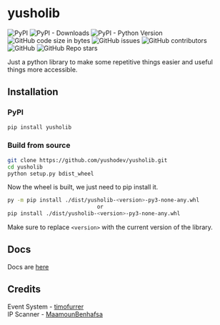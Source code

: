 # yusholib
![PyPI](https://img.shields.io/pypi/v/yusholib) ![PyPI - Downloads](https://img.shields.io/pypi/dm/yusholib) ![PyPI - Python Version](https://img.shields.io/pypi/pyversions/yusholib) ![GitHub code size in bytes](https://img.shields.io/github/languages/code-size/yushodev/SnakeCord) ![GitHub issues](https://img.shields.io/github/issues/yushodev/SnakeCord) ![GitHub contributors](https://img.shields.io/github/contributors/yushodev/SnakeCord) ![GitHub](https://img.shields.io/github/license/yushodev/SnakeCord) ![GitHub Repo stars](https://img.shields.io/github/stars/yushodev/SnakeCord?style=social)<br />

Just a python library to make some repetitive things easier and useful things more accessible.

## Installation
### PyPI
```bash 
pip install yusholib
```
### Build from source
```bash
git clone https://github.com/yushodev/yusholib.git
cd yusholib
python setup.py bdist_wheel
```
Now the wheel is built, we just need to pip install it.
```bash
py -m pip install ./dist/yusholib-<version>-py3-none-any.whl
                            or
pip install ./dist/yusholib-<version>-py3-none-any.whl
```
Make sure to replace `<version>` with the current version of the library.

## Docs
Docs are [here](https://github.com/yushodev/yusholib/wiki)

## Credits
Event System - [timofurrer](https://github.com/timofurrer/observable)<br/>
IP Scanner - [MaamounBenhafsa](https://github.com/MaamounBenhafsa/ip-ranger-scaner)

